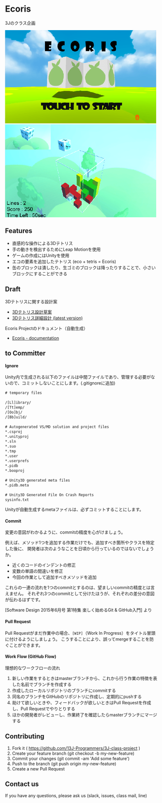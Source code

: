 
Ecoris
=======

3Jのクラス企画

![title scene](https://github.com/13J-Programmers/3J-class-project/blob/master/images/title-scene.png)
![play scene](https://github.com/13J-Programmers/3J-class-project/blob/master/images/play-scene.png)

Features
--------

- 直感的な操作による3Dテトリス
- 手の動きを検出するためにLeap Motionを使用
- ゲームの作成にはUnityを使用
- エコの要素を追加したテトリス (eco + tetris = Ecoris)
- 缶のブロックは潰したり、生ゴミのブロックは降ったりすることで、小さいブロックにすることができる

Draft
-----

3Dテトリスに関する設計案

- [3Dテトリス設計草案](https://github.com/13J-Programmers/3J-class-project/blob/master/doc/overview.md)
- [3Dテトリス詳細設計 (latest version)](https://github.com/13J-Programmers/3J-class-project/blob/master/doc/design.md)

Ecoris Projectのドキュメント（自動生成）

- [Ecoris - documentation](http://tex2e.sakura.ne.jp/3j-class-project/html/index.html)
	

to Committer
------------

#### Ignore

Unity内で生成される以下のファイルは中間ファイルであり、管理する必要がないので、コミットしないことにします。(.gitignoreに追加)
	
	# temporary files

	/[Ll]ibrary/
	/[Tt]emp/
	/[Oo]bj/
	/[Bb]uild/
	
	# Autogenerated VS/MD solution and project files
	*.csproj
	*.unityproj
	*.sln
	*.suo
	*.tmp
	*.user
	*.userprefs
	*.pidb
	*.booproj
	
	# Unity3D generated meta files
	*.pidb.meta
	
	# Unity3D Generated File On Crash Reports
	sysinfo.txt

Unityが自動生成するmetaファイルは、必ずコミットすることにします。

#### Commit

変更の意図がわかるように、commitの精度を心がけましょう。

例えば、メソッド1つを追加する作業だけでも、追加すべき箇所やクラスを特定した後に、
開発者は次のようなことを日頃から行っているのではないでしょうか。

- 近くのコードのインデントの修正
- 変数の単語の間違いを修正
- 今回の作業として追加すべきメソッドを追加

これらの一連の流れを1つのcommitとするのは、望ましいcommitの精度とは言えません。
それぞれ3つのcommitとして分けたほうが、それぞれの差分の意図が伝わるはずです。

[Software Design 2015年6月号 第1特集 楽しく始めるGit & GitHub入門] より

#### Pull Request

Pull Requestがまだ作業中の場合、`[WIP]`（Work In Progress）をタイトル冒頭に付けるようにしましょう。
こうすることにより、誤ってmergeすることを防ぐことができます。

#### Work Flow (GitHub Flow)

理想的なワークフローの流れ

1. 新しい作業をするときはmasterブランチから、これから行う作業の特徴を表した名前でブランチを作成する
2. 作成したローカルリポジトリのブランチにcommitする
3. 同名のブランチをGitHubのリポジトリに作成し、定期的にpushする
4. 助けて欲しいときや、フィードバックが欲しいときはPull Requestを作成し、Pull Requestでやりとりする
5. ほかの開発者がレビューし、作業終了を確認したらmasterブランチにマージする

Contributing
------------

1. Fork it ( https://github.com/13J-Programmers/3J-class-project )
2. Create your feature branch (git checkout -b my-new-feature)
3. Commit your changes (git commit -am 'Add some feature')
4. Push to the branch (git push origin my-new-feature)
5. Create a new Pull Request

Contact us
----------

If you have any questions, please ask us (slack, issues, class mail, line)


